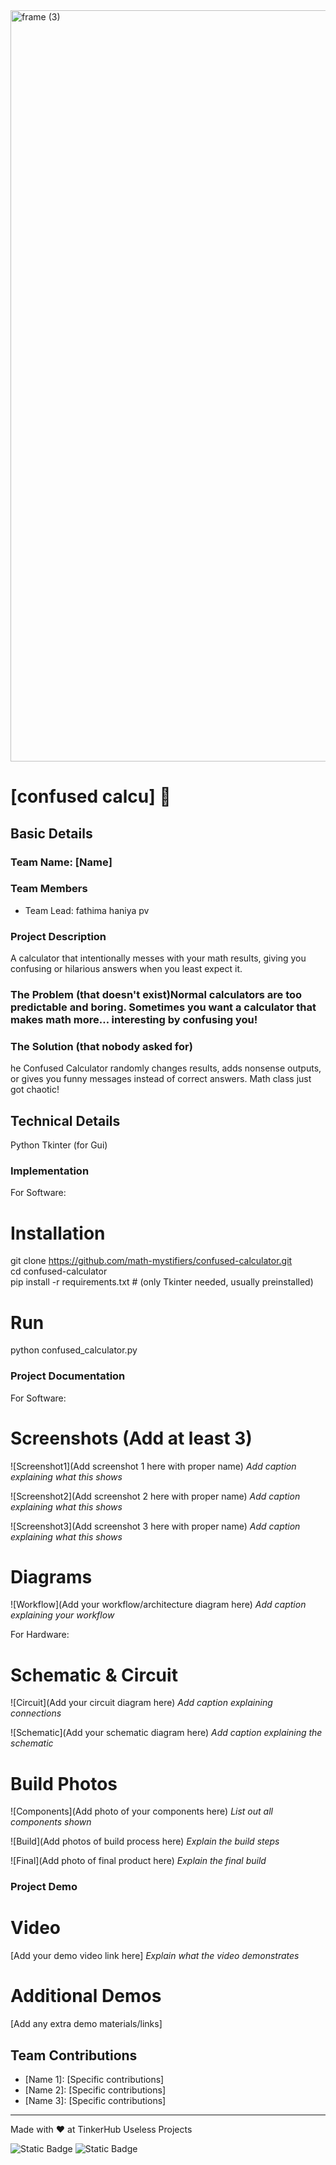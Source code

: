 <img width="3188" height="1202" alt="frame (3)" src="https://github.com/user-attachments/assets/517ad8e9-ad22-457d-9538-a9e62d137cd7" />


# [confused calcu] 🎯


## Basic Details
### Team Name: [Name]


### Team Members
- Team Lead: fathima haniya pv

### Project Description
A calculator that intentionally messes with your math results, giving you confusing or hilarious answers when you least expect it.

### The Problem (that doesn't exist)Normal calculators are too predictable and boring. Sometimes you want a calculator that makes math more… interesting by confusing you!

### The Solution (that nobody asked for)
he Confused Calculator randomly changes results, adds nonsense outputs, or gives you funny messages instead of correct answers. Math class just got chaotic!

## Technical Details
Python
Tkinter (for Gui)
### Implementation
For Software:
# Installation
git clone https://github.com/math-mystifiers/confused-calculator.git  
cd confused-calculator  
pip install -r requirements.txt  # (only Tkinter needed, usually preinstalled)
# Run

python confused_calculator.py  

### Project Documentation
For Software:

# Screenshots (Add at least 3)
![Screenshot1](Add screenshot 1 here with proper name)
*Add caption explaining what this shows*

![Screenshot2](Add screenshot 2 here with proper name)
*Add caption explaining what this shows*

![Screenshot3](Add screenshot 3 here with proper name)
*Add caption explaining what this shows*

# Diagrams
![Workflow](Add your workflow/architecture diagram here)
*Add caption explaining your workflow*

For Hardware:

# Schematic & Circuit
![Circuit](Add your circuit diagram here)
*Add caption explaining connections*

![Schematic](Add your schematic diagram here)
*Add caption explaining the schematic*

# Build Photos
![Components](Add photo of your components here)
*List out all components shown*

![Build](Add photos of build process here)
*Explain the build steps*

![Final](Add photo of final product here)
*Explain the final build*

### Project Demo
# Video
[Add your demo video link here]
*Explain what the video demonstrates*

# Additional Demos
[Add any extra demo materials/links]

## Team Contributions
- [Name 1]: [Specific contributions]
- [Name 2]: [Specific contributions]
- [Name 3]: [Specific contributions]

---
Made with ❤️ at TinkerHub Useless Projects 

![Static Badge](https://img.shields.io/badge/TinkerHub-24?color=%23000000&link=https%3A%2F%2Fwww.tinkerhub.org%2F)
![Static Badge](https://img.shields.io/badge/UselessProjects--25-25?link=https%3A%2F%2Fwww.tinkerhub.org%2Fevents%2FQ2Q1TQKX6Q%2FUseless%2520Projects)


